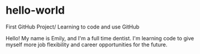 # hello-world

First GitHub Project/ Learning to code and use GitHub

Hello!
My name is Emily, and I'm a full time dentist.
I'm learning code to give myself more job flexibility and career opportunities for the future.
